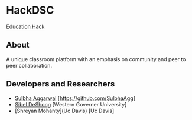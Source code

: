 # HackDSC
[Education Hack](https://docs.google.com/document/d/1qTie-F9QrbkMaeHV5wjgHRoIq3juUF6HP_wx3-NSkVI/edit?usp=sharing)

## About
A unique classroom platform with an emphasis on community and peer to peer collaboration. 


## Developers and Researchers
* [Sulbha Aggarwal](https://github.com/SulbhaAgg) [https://github.com/SulbhaAgg]
* [Sibel DeShong](https://github.com/sibelbd) [Western Governer University]
* [Shreyan Mohanty](Uc Davis) [Uc Davis]
